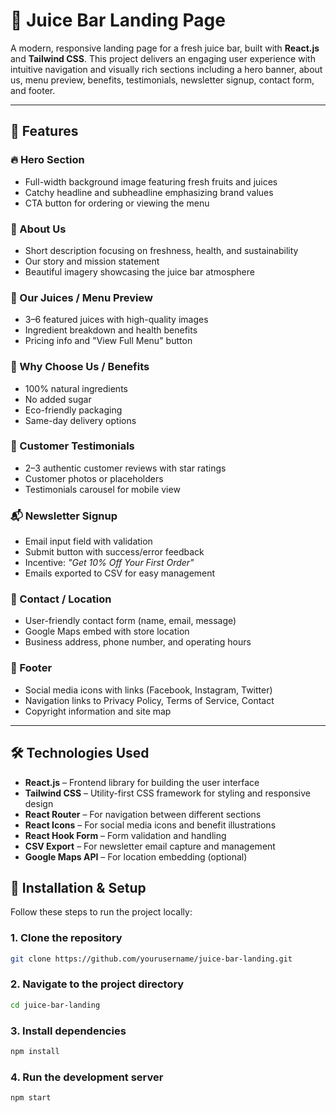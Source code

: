 # 🍹 Juice Bar Landing Page

A modern, responsive landing page for a fresh juice bar, built with **React.js** and **Tailwind CSS**. This project delivers an engaging user experience with intuitive navigation and visually rich sections including a hero banner, about us, menu preview, benefits, testimonials, newsletter signup, contact form, and footer.

---

## 🌟 Features

### 🔥 Hero Section
- Full-width background image featuring fresh fruits and juices
- Catchy headline and subheadline emphasizing brand values
- CTA button for ordering or viewing the menu

### 🧡 About Us
- Short description focusing on freshness, health, and sustainability
- Our story and mission statement
- Beautiful imagery showcasing the juice bar atmosphere

### 🥤 Our Juices / Menu Preview
- 3–6 featured juices with high-quality images
- Ingredient breakdown and health benefits
- Pricing info and "View Full Menu" button

### 🌱 Why Choose Us / Benefits
- 100% natural ingredients  
- No added sugar  
- Eco-friendly packaging  
- Same-day delivery options

### 💬 Customer Testimonials
- 2–3 authentic customer reviews with star ratings
- Customer photos or placeholders
- Testimonials carousel for mobile view

### 📬 Newsletter Signup
- Email input field with validation
- Submit button with success/error feedback
- Incentive: *"Get 10% Off Your First Order"*
- Emails exported to CSV for easy management

### 📍 Contact / Location
- User-friendly contact form (name, email, message)
- Google Maps embed with store location
- Business address, phone number, and operating hours

### 🔻 Footer
- Social media icons with links (Facebook, Instagram, Twitter)
- Navigation links to Privacy Policy, Terms of Service, Contact
- Copyright information and site map

---

## 🛠️ Technologies Used

- **React.js** – Frontend library for building the user interface  
- **Tailwind CSS** – Utility-first CSS framework for styling and responsive design  
- **React Router** – For navigation between different sections  
- **React Icons** – For social media icons and benefit illustrations  
- **React Hook Form** – Form validation and handling  
- **CSV Export** – For newsletter email capture and management  
- **Google Maps API** – For location embedding (optional)

## 🚀 Installation & Setup

Follow these steps to run the project locally:

### 1. Clone the repository
```bash
git clone https://github.com/yourusername/juice-bar-landing.git
```
### 2. Navigate to the project directory
```bash
cd juice-bar-landing
```
### 3. Install dependencies
```bash
npm install
```
### 4. Run the development server
```bash
npm start
```
